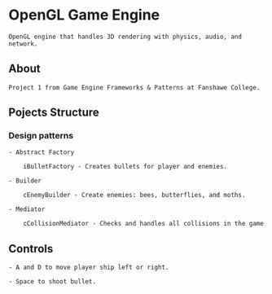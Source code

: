 # OpenGL Game Engine

	OpenGL engine that handles 3D rendering with physics, audio, and network.
	
## About

	Project 1 from Game Engine Frameworks & Patterns at Fanshawe College.
	
## Pojects Structure
	
### Design patterns	
	
	- Abstract Factory
	
		iBulletFactory - Creates bullets for player and enemies.
	
	- Builder
		
		cEnemyBuilder - Create enemies: bees, butterflies, and moths.
	
	- Mediator
	
		cCollisionMediator - Checks and handles all collisions in the game
		
## Controls

	- A and D to move player ship left or right.
	
	- Space to shoot bullet.